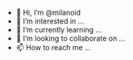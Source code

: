- 👋 Hi, I’m @milanoid
- 👀 I’m interested in ...
- 🌱 I’m currently learning ...
- 💞️ I’m looking to collaborate on ...
- 📫 How to reach me ...

<!---
milanoid/milanoid is a ✨ special ✨ repository because its `README.md` (this file) appears on your GitHub profile.
You can click the Preview link to take a look at your changes.
--->
